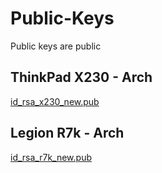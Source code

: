 # Public-Keys
Public keys are public

## ThinkPad X230 - Arch
[id_rsa_x230_new.pub](./id_rsa_x230_new.pub)

## Legion R7k - Arch
[id_rsa_r7k_new.pub](./id_rsa_r7k_new.pub)
